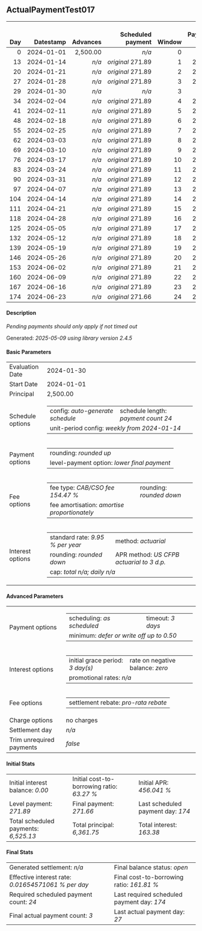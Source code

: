 <h2>ActualPaymentTest017</h2>
<table>
    <thead style="vertical-align: bottom;">
        <th class="ci00" style="text-align: right;">Day</th>
        <th class="ci01" style="text-align: right;">Datestamp</th>
        <th class="ci02" style="text-align: right;">Advances</th>
        <th class="ci03" style="text-align: right;">Scheduled payment</th>
        <th class="ci04" style="text-align: right;">Window</th>
        <th class="ci05" style="text-align: right;">Payment due</th>
        <th class="ci06" style="text-align: right;">Actual payments</th>
        <th class="ci07" style="text-align: right;">Net effect</th>
        <th class="ci08" style="text-align: right;">Payment status</th>
        <th class="ci09" style="text-align: right;">Balance status</th>
        <th class="ci10" style="text-align: right;">Actuarial interest</th>
        <th class="ci11" style="text-align: right;">New interest</th>
        <th class="ci12" style="text-align: right;">Interest portion</th>
        <th class="ci13" style="text-align: right;">Fee rebate if&nbsp;settled</th>
        <th class="ci14" style="text-align: right;">Fee rebate</th>
        <th class="ci15" style="text-align: right;">Fee portion</th>
        <th class="ci16" style="text-align: right;">Principal portion</th>
        <th class="ci17" style="text-align: right;">Interest balance</th>
        <th class="ci18" style="text-align: right;">Fee balance</th>
        <th class="ci19" style="text-align: right;">Principal balance</th>
    </thead>
    <tr style="text-align: right;">
        <td class="ci00">0</td>
        <td class="ci01" style="white-space: nowrap;">2024-01-01</td>
        <td class="ci02">2,500.00</td>
        <td class="ci03" style="white-space: nowrap;"><i>n/a<i></td>
        <td class="ci04">0</td>
        <td class="ci05">0.00</td>
        <td class="ci06"><i>n/a</i></td>
        <td class="ci07">0.00</td>
        <td class="ci08"><i>none&nbsp;scheduled</i></td>
        <td class="ci09">open</td>
        <td class="ci10">0.0000</td>
        <td class="ci11">0.0000</td>
        <td class="ci12">0.00</td>
        <td class="ci13">3,861.75</td>
        <td class="ci14">0.00</td>
        <td class="ci15">0.00</td>
        <td class="ci16">0.00</td>
        <td class="ci17">0.0000</td>
        <td class="ci18">3,861.75</td>
        <td class="ci19">2,500.00</td>
    </tr>
    <tr style="text-align: right;">
        <td class="ci00">13</td>
        <td class="ci01" style="white-space: nowrap;">2024-01-14</td>
        <td class="ci02"><i>n/a</i></td>
        <td class="ci03" style="white-space: nowrap;"><i>original</i> 271.89</td>
        <td class="ci04">1</td>
        <td class="ci05">271.89</td>
        <td class="ci06"><i>confirmed</i>&nbsp;271.89</td>
        <td class="ci07">271.89</td>
        <td class="ci08"><i>payment&nbsp;made</i></td>
        <td class="ci09">open</td>
        <td class="ci10">22.5450</td>
        <td class="ci11">22.5450</td>
        <td class="ci12">22.54</td>
        <td class="ci13">3,573.23</td>
        <td class="ci14">0.00</td>
        <td class="ci15">151.37</td>
        <td class="ci16">97.98</td>
        <td class="ci17">0.0000</td>
        <td class="ci18">3,710.38</td>
        <td class="ci19">2,402.02</td>
    </tr>
    <tr style="text-align: right;">
        <td class="ci00">20</td>
        <td class="ci01" style="white-space: nowrap;">2024-01-21</td>
        <td class="ci02"><i>n/a</i></td>
        <td class="ci03" style="white-space: nowrap;"><i>original</i> 271.89</td>
        <td class="ci04">2</td>
        <td class="ci05">271.89</td>
        <td class="ci06">271.89&nbsp;<i>timed&nbsp;out</i></td>
        <td class="ci07">0.00</td>
        <td class="ci08"><i>missed&nbsp;payment</i></td>
        <td class="ci09">open</td>
        <td class="ci10">11.6638</td>
        <td class="ci11">11.6638</td>
        <td class="ci12">0.00</td>
        <td class="ci13">3,417.88</td>
        <td class="ci14">0.00</td>
        <td class="ci15">0.00</td>
        <td class="ci16">0.00</td>
        <td class="ci17">11.6638</td>
        <td class="ci18">3,710.38</td>
        <td class="ci19">2,402.02</td>
    </tr>
    <tr style="text-align: right;">
        <td class="ci00">27</td>
        <td class="ci01" style="white-space: nowrap;">2024-01-28</td>
        <td class="ci02"><i>n/a</i></td>
        <td class="ci03" style="white-space: nowrap;"><i>original</i> 271.89</td>
        <td class="ci04">3</td>
        <td class="ci05">271.89</td>
        <td class="ci06"><i>pending</i>&nbsp;271.89</td>
        <td class="ci07">271.89</td>
        <td class="ci08"><i>payment&nbsp;pending</i></td>
        <td class="ci09">open</td>
        <td class="ci10">11.6638</td>
        <td class="ci11">11.6638</td>
        <td class="ci12">23.32</td>
        <td class="ci13">3,262.52</td>
        <td class="ci14">0.00</td>
        <td class="ci15">150.89</td>
        <td class="ci16">97.68</td>
        <td class="ci17">0.0000</td>
        <td class="ci18">3,559.49</td>
        <td class="ci19">2,304.34</td>
    </tr>
    <tr style="text-align: right;">
        <td class="ci00">29</td>
        <td class="ci01" style="white-space: nowrap;">2024-01-30</td>
        <td class="ci02"><i>n/a</i></td>
        <td class="ci03" style="white-space: nowrap;"><i>n/a<i></td>
        <td class="ci04">3</td>
        <td class="ci05">0.00</td>
        <td class="ci06"><i>n/a</i></td>
        <td class="ci07">0.00</td>
        <td class="ci08"><i>information&nbsp;only</i></td>
        <td class="ci09">open</td>
        <td class="ci10">3.1970</td>
        <td class="ci11">3.1970</td>
        <td class="ci12">0.00</td>
        <td class="ci13">3,218.13</td>
        <td class="ci14">0.00</td>
        <td class="ci15">0.00</td>
        <td class="ci16">0.00</td>
        <td class="ci17">3.1970</td>
        <td class="ci18">3,559.49</td>
        <td class="ci19">2,304.34</td>
    </tr>
    <tr style="text-align: right;">
        <td class="ci00">34</td>
        <td class="ci01" style="white-space: nowrap;">2024-02-04</td>
        <td class="ci02"><i>n/a</i></td>
        <td class="ci03" style="white-space: nowrap;"><i>original</i> 271.89</td>
        <td class="ci04">4</td>
        <td class="ci05">271.89</td>
        <td class="ci06"><i>n/a</i></td>
        <td class="ci07">271.89</td>
        <td class="ci08"><i>not&nbsp;yet&nbsp;due</i></td>
        <td class="ci09">open</td>
        <td class="ci10">7.9925</td>
        <td class="ci11">7.9925</td>
        <td class="ci12">11.18</td>
        <td class="ci13">3,107.16</td>
        <td class="ci14">0.00</td>
        <td class="ci15">158.26</td>
        <td class="ci16">102.45</td>
        <td class="ci17">0.0000</td>
        <td class="ci18">3,401.23</td>
        <td class="ci19">2,201.89</td>
    </tr>
    <tr style="text-align: right;">
        <td class="ci00">41</td>
        <td class="ci01" style="white-space: nowrap;">2024-02-11</td>
        <td class="ci02"><i>n/a</i></td>
        <td class="ci03" style="white-space: nowrap;"><i>original</i> 271.89</td>
        <td class="ci04">5</td>
        <td class="ci05">271.89</td>
        <td class="ci06"><i>n/a</i></td>
        <td class="ci07">271.89</td>
        <td class="ci08"><i>not&nbsp;yet&nbsp;due</i></td>
        <td class="ci09">open</td>
        <td class="ci10">10.6920</td>
        <td class="ci11">10.6920</td>
        <td class="ci12">10.69</td>
        <td class="ci13">2,951.80</td>
        <td class="ci14">0.00</td>
        <td class="ci15">158.56</td>
        <td class="ci16">102.64</td>
        <td class="ci17">0.0000</td>
        <td class="ci18">3,242.67</td>
        <td class="ci19">2,099.25</td>
    </tr>
    <tr style="text-align: right;">
        <td class="ci00">48</td>
        <td class="ci01" style="white-space: nowrap;">2024-02-18</td>
        <td class="ci02"><i>n/a</i></td>
        <td class="ci03" style="white-space: nowrap;"><i>original</i> 271.89</td>
        <td class="ci04">6</td>
        <td class="ci05">271.89</td>
        <td class="ci06"><i>n/a</i></td>
        <td class="ci07">271.89</td>
        <td class="ci08"><i>not&nbsp;yet&nbsp;due</i></td>
        <td class="ci09">open</td>
        <td class="ci10">10.1936</td>
        <td class="ci11">10.1936</td>
        <td class="ci12">10.19</td>
        <td class="ci13">2,796.44</td>
        <td class="ci14">0.00</td>
        <td class="ci15">158.86</td>
        <td class="ci16">102.84</td>
        <td class="ci17">0.0000</td>
        <td class="ci18">3,083.81</td>
        <td class="ci19">1,996.41</td>
    </tr>
    <tr style="text-align: right;">
        <td class="ci00">55</td>
        <td class="ci01" style="white-space: nowrap;">2024-02-25</td>
        <td class="ci02"><i>n/a</i></td>
        <td class="ci03" style="white-space: nowrap;"><i>original</i> 271.89</td>
        <td class="ci04">7</td>
        <td class="ci05">271.89</td>
        <td class="ci06"><i>n/a</i></td>
        <td class="ci07">271.89</td>
        <td class="ci08"><i>not&nbsp;yet&nbsp;due</i></td>
        <td class="ci09">open</td>
        <td class="ci10">9.6942</td>
        <td class="ci11">9.6942</td>
        <td class="ci12">9.69</td>
        <td class="ci13">2,641.09</td>
        <td class="ci14">0.00</td>
        <td class="ci15">159.17</td>
        <td class="ci16">103.03</td>
        <td class="ci17">0.0000</td>
        <td class="ci18">2,924.64</td>
        <td class="ci19">1,893.38</td>
    </tr>
    <tr style="text-align: right;">
        <td class="ci00">62</td>
        <td class="ci01" style="white-space: nowrap;">2024-03-03</td>
        <td class="ci02"><i>n/a</i></td>
        <td class="ci03" style="white-space: nowrap;"><i>original</i> 271.89</td>
        <td class="ci04">8</td>
        <td class="ci05">271.89</td>
        <td class="ci06"><i>n/a</i></td>
        <td class="ci07">271.89</td>
        <td class="ci08"><i>not&nbsp;yet&nbsp;due</i></td>
        <td class="ci09">open</td>
        <td class="ci10">9.1938</td>
        <td class="ci11">9.1938</td>
        <td class="ci12">9.19</td>
        <td class="ci13">2,485.73</td>
        <td class="ci14">0.00</td>
        <td class="ci15">159.47</td>
        <td class="ci16">103.23</td>
        <td class="ci17">0.0000</td>
        <td class="ci18">2,765.17</td>
        <td class="ci19">1,790.15</td>
    </tr>
    <tr style="text-align: right;">
        <td class="ci00">69</td>
        <td class="ci01" style="white-space: nowrap;">2024-03-10</td>
        <td class="ci02"><i>n/a</i></td>
        <td class="ci03" style="white-space: nowrap;"><i>original</i> 271.89</td>
        <td class="ci04">9</td>
        <td class="ci05">271.89</td>
        <td class="ci06"><i>n/a</i></td>
        <td class="ci07">271.89</td>
        <td class="ci08"><i>not&nbsp;yet&nbsp;due</i></td>
        <td class="ci09">open</td>
        <td class="ci10">8.6925</td>
        <td class="ci11">8.6925</td>
        <td class="ci12">8.69</td>
        <td class="ci13">2,330.37</td>
        <td class="ci14">0.00</td>
        <td class="ci15">159.77</td>
        <td class="ci16">103.43</td>
        <td class="ci17">0.0000</td>
        <td class="ci18">2,605.40</td>
        <td class="ci19">1,686.72</td>
    </tr>
    <tr style="text-align: right;">
        <td class="ci00">76</td>
        <td class="ci01" style="white-space: nowrap;">2024-03-17</td>
        <td class="ci02"><i>n/a</i></td>
        <td class="ci03" style="white-space: nowrap;"><i>original</i> 271.89</td>
        <td class="ci04">10</td>
        <td class="ci05">271.89</td>
        <td class="ci06"><i>n/a</i></td>
        <td class="ci07">271.89</td>
        <td class="ci08"><i>not&nbsp;yet&nbsp;due</i></td>
        <td class="ci09">open</td>
        <td class="ci10">8.1903</td>
        <td class="ci11">8.1903</td>
        <td class="ci12">8.19</td>
        <td class="ci13">2,175.01</td>
        <td class="ci14">0.00</td>
        <td class="ci15">160.08</td>
        <td class="ci16">103.62</td>
        <td class="ci17">0.0000</td>
        <td class="ci18">2,445.32</td>
        <td class="ci19">1,583.10</td>
    </tr>
    <tr style="text-align: right;">
        <td class="ci00">83</td>
        <td class="ci01" style="white-space: nowrap;">2024-03-24</td>
        <td class="ci02"><i>n/a</i></td>
        <td class="ci03" style="white-space: nowrap;"><i>original</i> 271.89</td>
        <td class="ci04">11</td>
        <td class="ci05">271.89</td>
        <td class="ci06"><i>n/a</i></td>
        <td class="ci07">271.89</td>
        <td class="ci08"><i>not&nbsp;yet&nbsp;due</i></td>
        <td class="ci09">open</td>
        <td class="ci10">7.6871</td>
        <td class="ci11">7.6871</td>
        <td class="ci12">7.68</td>
        <td class="ci13">2,019.66</td>
        <td class="ci14">0.00</td>
        <td class="ci15">160.39</td>
        <td class="ci16">103.82</td>
        <td class="ci17">0.0000</td>
        <td class="ci18">2,284.93</td>
        <td class="ci19">1,479.28</td>
    </tr>
    <tr style="text-align: right;">
        <td class="ci00">90</td>
        <td class="ci01" style="white-space: nowrap;">2024-03-31</td>
        <td class="ci02"><i>n/a</i></td>
        <td class="ci03" style="white-space: nowrap;"><i>original</i> 271.89</td>
        <td class="ci04">12</td>
        <td class="ci05">271.89</td>
        <td class="ci06"><i>n/a</i></td>
        <td class="ci07">271.89</td>
        <td class="ci08"><i>not&nbsp;yet&nbsp;due</i></td>
        <td class="ci09">open</td>
        <td class="ci10">7.1829</td>
        <td class="ci11">7.1829</td>
        <td class="ci12">7.18</td>
        <td class="ci13">1,864.30</td>
        <td class="ci14">0.00</td>
        <td class="ci15">160.69</td>
        <td class="ci16">104.02</td>
        <td class="ci17">0.0000</td>
        <td class="ci18">2,124.24</td>
        <td class="ci19">1,375.26</td>
    </tr>
    <tr style="text-align: right;">
        <td class="ci00">97</td>
        <td class="ci01" style="white-space: nowrap;">2024-04-07</td>
        <td class="ci02"><i>n/a</i></td>
        <td class="ci03" style="white-space: nowrap;"><i>original</i> 271.89</td>
        <td class="ci04">13</td>
        <td class="ci05">271.89</td>
        <td class="ci06"><i>n/a</i></td>
        <td class="ci07">271.89</td>
        <td class="ci08"><i>not&nbsp;yet&nbsp;due</i></td>
        <td class="ci09">open</td>
        <td class="ci10">6.6778</td>
        <td class="ci11">6.6778</td>
        <td class="ci12">6.67</td>
        <td class="ci13">1,708.94</td>
        <td class="ci14">0.00</td>
        <td class="ci15">161.00</td>
        <td class="ci16">104.22</td>
        <td class="ci17">0.0000</td>
        <td class="ci18">1,963.24</td>
        <td class="ci19">1,271.04</td>
    </tr>
    <tr style="text-align: right;">
        <td class="ci00">104</td>
        <td class="ci01" style="white-space: nowrap;">2024-04-14</td>
        <td class="ci02"><i>n/a</i></td>
        <td class="ci03" style="white-space: nowrap;"><i>original</i> 271.89</td>
        <td class="ci04">14</td>
        <td class="ci05">271.89</td>
        <td class="ci06"><i>n/a</i></td>
        <td class="ci07">271.89</td>
        <td class="ci08"><i>not&nbsp;yet&nbsp;due</i></td>
        <td class="ci09">open</td>
        <td class="ci10">6.1717</td>
        <td class="ci11">6.1717</td>
        <td class="ci12">6.17</td>
        <td class="ci13">1,553.58</td>
        <td class="ci14">0.00</td>
        <td class="ci15">161.30</td>
        <td class="ci16">104.42</td>
        <td class="ci17">0.0000</td>
        <td class="ci18">1,801.94</td>
        <td class="ci19">1,166.62</td>
    </tr>
    <tr style="text-align: right;">
        <td class="ci00">111</td>
        <td class="ci01" style="white-space: nowrap;">2024-04-21</td>
        <td class="ci02"><i>n/a</i></td>
        <td class="ci03" style="white-space: nowrap;"><i>original</i> 271.89</td>
        <td class="ci04">15</td>
        <td class="ci05">271.89</td>
        <td class="ci06"><i>n/a</i></td>
        <td class="ci07">271.89</td>
        <td class="ci08"><i>not&nbsp;yet&nbsp;due</i></td>
        <td class="ci09">open</td>
        <td class="ci10">5.6647</td>
        <td class="ci11">5.6647</td>
        <td class="ci12">5.66</td>
        <td class="ci13">1,398.22</td>
        <td class="ci14">0.00</td>
        <td class="ci15">161.61</td>
        <td class="ci16">104.62</td>
        <td class="ci17">0.0000</td>
        <td class="ci18">1,640.33</td>
        <td class="ci19">1,062.00</td>
    </tr>
    <tr style="text-align: right;">
        <td class="ci00">118</td>
        <td class="ci01" style="white-space: nowrap;">2024-04-28</td>
        <td class="ci02"><i>n/a</i></td>
        <td class="ci03" style="white-space: nowrap;"><i>original</i> 271.89</td>
        <td class="ci04">16</td>
        <td class="ci05">271.89</td>
        <td class="ci06"><i>n/a</i></td>
        <td class="ci07">271.89</td>
        <td class="ci08"><i>not&nbsp;yet&nbsp;due</i></td>
        <td class="ci09">open</td>
        <td class="ci10">5.1566</td>
        <td class="ci11">5.1566</td>
        <td class="ci12">5.15</td>
        <td class="ci13">1,242.87</td>
        <td class="ci14">0.00</td>
        <td class="ci15">161.92</td>
        <td class="ci16">104.82</td>
        <td class="ci17">0.0000</td>
        <td class="ci18">1,478.41</td>
        <td class="ci19">957.18</td>
    </tr>
    <tr style="text-align: right;">
        <td class="ci00">125</td>
        <td class="ci01" style="white-space: nowrap;">2024-05-05</td>
        <td class="ci02"><i>n/a</i></td>
        <td class="ci03" style="white-space: nowrap;"><i>original</i> 271.89</td>
        <td class="ci04">17</td>
        <td class="ci05">271.89</td>
        <td class="ci06"><i>n/a</i></td>
        <td class="ci07">271.89</td>
        <td class="ci08"><i>not&nbsp;yet&nbsp;due</i></td>
        <td class="ci09">open</td>
        <td class="ci10">4.6476</td>
        <td class="ci11">4.6476</td>
        <td class="ci12">4.64</td>
        <td class="ci13">1,087.51</td>
        <td class="ci14">0.00</td>
        <td class="ci15">162.23</td>
        <td class="ci16">105.02</td>
        <td class="ci17">0.0000</td>
        <td class="ci18">1,316.18</td>
        <td class="ci19">852.16</td>
    </tr>
    <tr style="text-align: right;">
        <td class="ci00">132</td>
        <td class="ci01" style="white-space: nowrap;">2024-05-12</td>
        <td class="ci02"><i>n/a</i></td>
        <td class="ci03" style="white-space: nowrap;"><i>original</i> 271.89</td>
        <td class="ci04">18</td>
        <td class="ci05">271.89</td>
        <td class="ci06"><i>n/a</i></td>
        <td class="ci07">271.89</td>
        <td class="ci08"><i>not&nbsp;yet&nbsp;due</i></td>
        <td class="ci09">open</td>
        <td class="ci10">4.1377</td>
        <td class="ci11">4.1377</td>
        <td class="ci12">4.13</td>
        <td class="ci13">932.15</td>
        <td class="ci14">0.00</td>
        <td class="ci15">162.54</td>
        <td class="ci16">105.22</td>
        <td class="ci17">0.0000</td>
        <td class="ci18">1,153.64</td>
        <td class="ci19">746.94</td>
    </tr>
    <tr style="text-align: right;">
        <td class="ci00">139</td>
        <td class="ci01" style="white-space: nowrap;">2024-05-19</td>
        <td class="ci02"><i>n/a</i></td>
        <td class="ci03" style="white-space: nowrap;"><i>original</i> 271.89</td>
        <td class="ci04">19</td>
        <td class="ci05">271.89</td>
        <td class="ci06"><i>n/a</i></td>
        <td class="ci07">271.89</td>
        <td class="ci08"><i>not&nbsp;yet&nbsp;due</i></td>
        <td class="ci09">open</td>
        <td class="ci10">3.6267</td>
        <td class="ci11">3.6267</td>
        <td class="ci12">3.62</td>
        <td class="ci13">776.79</td>
        <td class="ci14">0.00</td>
        <td class="ci15">162.85</td>
        <td class="ci16">105.42</td>
        <td class="ci17">0.0000</td>
        <td class="ci18">990.79</td>
        <td class="ci19">641.52</td>
    </tr>
    <tr style="text-align: right;">
        <td class="ci00">146</td>
        <td class="ci01" style="white-space: nowrap;">2024-05-26</td>
        <td class="ci02"><i>n/a</i></td>
        <td class="ci03" style="white-space: nowrap;"><i>original</i> 271.89</td>
        <td class="ci04">20</td>
        <td class="ci05">271.89</td>
        <td class="ci06"><i>n/a</i></td>
        <td class="ci07">271.89</td>
        <td class="ci08"><i>not&nbsp;yet&nbsp;due</i></td>
        <td class="ci09">open</td>
        <td class="ci10">3.1148</td>
        <td class="ci11">3.1148</td>
        <td class="ci12">3.11</td>
        <td class="ci13">621.44</td>
        <td class="ci14">0.00</td>
        <td class="ci15">163.16</td>
        <td class="ci16">105.62</td>
        <td class="ci17">0.0000</td>
        <td class="ci18">827.63</td>
        <td class="ci19">535.90</td>
    </tr>
    <tr style="text-align: right;">
        <td class="ci00">153</td>
        <td class="ci01" style="white-space: nowrap;">2024-06-02</td>
        <td class="ci02"><i>n/a</i></td>
        <td class="ci03" style="white-space: nowrap;"><i>original</i> 271.89</td>
        <td class="ci04">21</td>
        <td class="ci05">271.89</td>
        <td class="ci06"><i>n/a</i></td>
        <td class="ci07">271.89</td>
        <td class="ci08"><i>not&nbsp;yet&nbsp;due</i></td>
        <td class="ci09">open</td>
        <td class="ci10">2.6019</td>
        <td class="ci11">2.6019</td>
        <td class="ci12">2.60</td>
        <td class="ci13">466.08</td>
        <td class="ci14">0.00</td>
        <td class="ci15">163.47</td>
        <td class="ci16">105.82</td>
        <td class="ci17">0.0000</td>
        <td class="ci18">664.16</td>
        <td class="ci19">430.08</td>
    </tr>
    <tr style="text-align: right;">
        <td class="ci00">160</td>
        <td class="ci01" style="white-space: nowrap;">2024-06-09</td>
        <td class="ci02"><i>n/a</i></td>
        <td class="ci03" style="white-space: nowrap;"><i>original</i> 271.89</td>
        <td class="ci04">22</td>
        <td class="ci05">271.89</td>
        <td class="ci06"><i>n/a</i></td>
        <td class="ci07">271.89</td>
        <td class="ci08"><i>not&nbsp;yet&nbsp;due</i></td>
        <td class="ci09">open</td>
        <td class="ci10">2.0880</td>
        <td class="ci11">2.0880</td>
        <td class="ci12">2.08</td>
        <td class="ci13">310.72</td>
        <td class="ci14">0.00</td>
        <td class="ci15">163.79</td>
        <td class="ci16">106.02</td>
        <td class="ci17">0.0000</td>
        <td class="ci18">500.37</td>
        <td class="ci19">324.06</td>
    </tr>
    <tr style="text-align: right;">
        <td class="ci00">167</td>
        <td class="ci01" style="white-space: nowrap;">2024-06-16</td>
        <td class="ci02"><i>n/a</i></td>
        <td class="ci03" style="white-space: nowrap;"><i>original</i> 271.89</td>
        <td class="ci04">23</td>
        <td class="ci05">271.89</td>
        <td class="ci06"><i>n/a</i></td>
        <td class="ci07">271.89</td>
        <td class="ci08"><i>not&nbsp;yet&nbsp;due</i></td>
        <td class="ci09">open</td>
        <td class="ci10">1.5732</td>
        <td class="ci11">1.5732</td>
        <td class="ci12">1.57</td>
        <td class="ci13">155.36</td>
        <td class="ci14">0.00</td>
        <td class="ci15">164.10</td>
        <td class="ci16">106.22</td>
        <td class="ci17">0.0000</td>
        <td class="ci18">336.27</td>
        <td class="ci19">217.84</td>
    </tr>
    <tr style="text-align: right;">
        <td class="ci00">174</td>
        <td class="ci01" style="white-space: nowrap;">2024-06-23</td>
        <td class="ci02"><i>n/a</i></td>
        <td class="ci03" style="white-space: nowrap;"><i>original</i> 271.66</td>
        <td class="ci04">24</td>
        <td class="ci05">271.66</td>
        <td class="ci06"><i>n/a</i></td>
        <td class="ci07">271.66</td>
        <td class="ci08"><i>not&nbsp;yet&nbsp;due</i></td>
        <td class="ci09">open</td>
        <td class="ci10">1.0574</td>
        <td class="ci11">1.0574</td>
        <td class="ci12">1.05</td>
        <td class="ci13">0.00</td>
        <td class="ci14">0.00</td>
        <td class="ci15">164.27</td>
        <td class="ci16">106.34</td>
        <td class="ci17">0.0000</td>
        <td class="ci18">172.00</td>
        <td class="ci19">111.50</td>
    </tr>
</table>
<h4>Description</h4>
<p><i>Pending payments should only apply if not timed out</i></p>
<p>Generated: <i>2025-05-09 using library version 2.4.5</i></p>
<h4>Basic Parameters</h4>
<table>
    <tr>
        <td>Evaluation Date</td>
        <td>2024-01-30</td>
    </tr>
    <tr>
        <td>Start Date</td>
        <td>2024-01-01</td>
    </tr>
    <tr>
        <td>Principal</td>
        <td>2,500.00</td>
    </tr>
    <tr>
        <td>Schedule options</td>
        <td>
            <table>
                <tr>
                    <td>config: <i>auto-generate schedule</i></td>
                    <td>schedule length: <i><i>payment count</i> 24</i></td>
                </tr>
                <tr>
                    <td colspan="2" style="white-space: nowrap;">unit-period config: <i>weekly from 2024-01-14</i></td>
                </tr>
            </table>
        </td>
    </tr>
    <tr>
        <td>Payment options</td>
        <td>
            <table>
                <tr>
                    <td>rounding: <i>rounded up</i></td>
                </tr>
                <tr>
                    <td>level-payment option: <i>lower&nbsp;final&nbsp;payment</i></td>
                </tr>
            </table>
        </td>
    </tr>
    <tr>
        <td>Fee options</td>
        <td>
            <table>
                <tr>
                    <td>fee type: <i><i>CAB/CSO fee</i> 154.47 %</i></td>
                    <td>rounding: <i>rounded down</i></td>
                </tr>
                <tr>
                    <td>fee amortisation: <i>amortise proportionately</i></td>
                </tr>
            </table>
        </td>
    </tr>
    <tr>
        <td>Interest options</td>
        <td>
            <table>
                <tr>
                    <td>standard rate: <i>9.95 % per year</i></td>
                    <td>method: <i>actuarial</i></td>
                </tr>
                <tr>
                    <td>rounding: <i>rounded down</i></td>
                    <td>APR method: <i>US CFPB actuarial to 3 d.p.</i></td>
                </tr>
                <tr>
                    <td colspan="2">cap: <i>total <i>n/a</i>; daily <i>n/a</i></td>
                </tr>
            </table>
        </td>
    </tr>
</table>
<h4>Advanced Parameters</h4>
<table>
    <tr>
        <td>Payment options</td>
        <td>
                <table>
                    <tr>
                        <td>scheduling: <i>as scheduled</i></td>
                        <td>timeout: <i>3 days</i></td>
                    </tr>
                    <tr>
                        <td colspan="2">minimum: <i>defer&nbsp;or&nbsp;write&nbsp;off&nbsp;up&nbsp;to&nbsp;0.50</i></td>
                    </tr>
                </table>
        </td>
    </tr>
    <tr>
        <td>Interest options</td>
        <td>
            <table>
                <tr>
                    <td>initial grace period: <i>3 day(s)</i></td>
                    <td>rate on negative balance: <i>zero</i></td>
                </tr>
                <tr>
                    <td colspan="2">promotional rates: <i><i>n/a</i></i></td>
                </tr>
            </table>
        </td>
    </tr>
    <tr>
        <td>Fee options</td>
        <td>
            <table>
                <tr>
                    <td>settlement rebate: <i>pro-rata rebate</i></td>
                </tr>
            </table>
        </td>
    </tr>
    <tr>
        <td>Charge options</td>
        <td>no charges
        </td>
    </tr>
    <tr>
        <td>Settlement day</td><td><i><i>n/a</i></i></td>
    </tr>
    <tr>
        <td>Trim unrequired payments</td><td><i>false</i></td>
    </tr>
</table>
<h4>Initial Stats</h4>
<table>
    <tr>
        <td>Initial interest balance: <i>0.00</i></td>
        <td>Initial cost-to-borrowing ratio: <i>63.27 %</i></td>
        <td>Initial APR: <i>456.041 %</i></td>
    </tr>
    <tr>
        <td>Level payment: <i>271.89</i></td>
        <td>Final payment: <i>271.66</i></td>
        <td>Last scheduled payment day: <i>174</i></td>
    </tr>
    <tr>
        <td>Total scheduled payments: <i>6,525.13</i></td>
        <td>Total principal: <i>6,361.75</i></td>
        <td>Total interest: <i>163.38</i></td>
    </tr>
</table>
<h4>Final Stats</h4>
<table>
    <tr>
        <td>Generated settlement: <i><i>n/a</i></i></td>
        <td>Final balance status: <i>open</i></td>
    </tr>
    <tr>
        <td>Effective interest rate: <i>0.01654571061 % per day</i></td>
        <td>Final cost-to-borrowing ratio: <i>161.81 %</i></td>
    </tr>
    <tr>
        <td>Required scheduled payment count: <i>24</i></td>
        <td>Last required scheduled payment day: <i>174</i></td>
    </tr>
    <tr>
        <td>Final actual payment count: <i>3</i></td>
        <td>Last actual payment day: <i>27</i></td>
    </tr>
</table>
